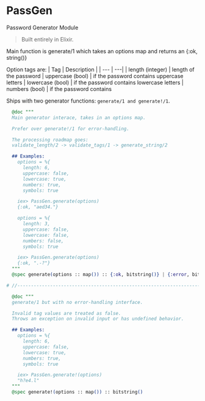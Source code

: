 # PassGen
Password Generator Module

> Built entirely in Elixir.

Main function is generate/1 which takes an options map and returns an {:ok, string()}

Option tags are:
| Tag | Description |
| --- | ---|
| length (integer) |  length of the password
| uppercase (bool)  | if the password contains uppercase letters
| lowercase (bool)  | if the password contains lowercase letters
| numbers (bool)    | if the password contains

Ships with two generator functions: `generate/1 and generate!/1`.

```elixir
  @doc """
  Main generator interace, takes in an options map.

  Prefer over generate!/1 for error-handling.

  The processing roadmap goes:
  validate_length/2 -> validate_tags/1 -> generate_string/2

  ## Examples:
    options = %{
      length: 6,
      uppercase: false,
      lowercase: true,
      numbers: true,
      symbols: true

    iex> PassGen.generate(options)
    {:ok, "aed34."}

    options = %{
      length: 3,
      uppercase: false,
      lowercase: false,
      numbers: false,
      symbols: true

    iex> PassGen.generate(options)
    {:ok, ".-?"}
  """
  @spec generate(options :: map()) :: {:ok, bitstring()} | {:error, bitstring()}

# //------------------------------------------------------------------------------------------//

  @doc """
  generate/1 but with no error-handling interface.

  Invalid tag values are treated as false.
  Throws an exception on invalid input or has undefined behavior.

  ## Examples:
    options = %{
      length: 6,
      uppercase: false,
      lowercase: true,
      numbers: true,
      symbols: true

    iex> PassGen.generate!(options)
    "h?e4.l"
  """
  @spec generate!(options :: map()) :: bitstring()
```
